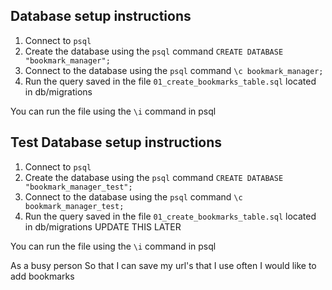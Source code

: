 ## Database setup instructions
1) Connect to `psql`
2) Create the database using the `psql` command `CREATE DATABASE "bookmark_manager";`
3) Connect to the database using the `psql` command `\c bookmark_manager;`
4) Run the query saved in the file `01_create_bookmarks_table.sql` located in db/migrations

You can run the file using the `\i` command in psql

## Test Database setup instructions
1) Connect to `psql`
2) Create the database using the `psql` command `CREATE DATABASE "bookmark_manager_test";`
3) Connect to the database using the `psql` command `\c bookmark_manager_test;`
4) Run the query saved in the file `01_create_bookmarks_table.sql` located in db/migrations UPDATE THIS LATER

You can run the file using the `\i` command in psql

As a busy person
So that I can save my url's that I use often
I would like to add bookmarks